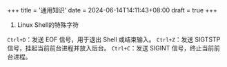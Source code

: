 +++
title = '通用知识'
date = 2024-06-14T14:11:43+08:00
draft = true
+++

1. Linux Shell的特殊字符

`Ctrl+D`：发送 EOF 信号，用于退出 Shell 或结束输入。
`Ctrl+Z`：发送 SIGTSTP 信号，挂起当前前台进程并放入后台。
`Ctrl+C`：发送 SIGINT 信号，终止当前前台进程。


